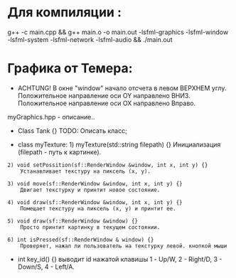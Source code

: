# Для компиляции :
   g++ -c main.cpp && g++ main.o -o main.out -lsfml-graphics -lsfml-window -lsfml-system -lsfml-network -lsfml-audio && ./main.out

# Графика от Темера:
   * ACHTUNG!
	В окне "window" начало отсчета в левом ВЕРХНЕМ углу.
	Положительное направление оси OY направлено ВНИЗ.
	Положительное направление оси OX направлено Вправо.

   myGraphics.hpp - описание..

   * Class Tank {}
	TODO: Описать класс;

   * class myTexture:
	1) myTexture(std::string filepath) {}
		Инициализация (filepath - путь к картинке).

	2) void setPossition(sf::RenderWindow &window, int x, int y) {}
		Устанавливает текстуру на пиксель (x, y).

	3) void move(sf::RenderWindow &window, int x, int y) {}
		Двигает текстурку и принтит новое состояние.

	4) void draw(sf::RenderWindow &window, int x, int y) {}
		Помещает текстуру на пиксель (x, y) и принтит ее.

	5) void draw(sf::RenderWindow &window) {}
		Просто принтит картинку в текущем состоянии.

	6) int isPressed(sf::RenderWindow & window) {}
		Проверяет, нажал ли пользователь на текстурку левой. кнопкой мыши
   * int key_id() {}
	выводит id нажатой клавишы
		1 - Up/W,
		2 - Right/D,
		3 - Down/S,
		4 - Left/A.
